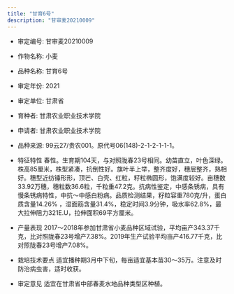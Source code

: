 ```yaml
---
title: "甘育6号"
description: "甘审麦20210009"
---
```

* 审定编号:  甘审麦20210009

*  作物名称:  小麦

*  品种名称:  甘育6号

*  审定年份:  2021

*  审定单位:  甘肃省

* 育种者:  甘肃农业职业技术学院

*  申请者:  甘肃农业职业技术学院

*  品种来源:  99云27/贵农001。原代号06(148)-2-1-2-1-1-1。  

*  特征特性
春性。生育期104天，与对照陇春23号相同。幼苗直立，叶色深绿。株高85厘米，株型紧凑，抗倒性好。旗叶半上举，整齐度好，穗层整齐，熟相好。穗型近纺锤形形，顶芒、白壳、红粒，籽粒椭圆形，饱满度较好。亩穗数33.92万穗，穗粒数36.6粒，千粒重47.2克。抗病性鉴定，中感条锈病，具有慢条锈病特性，中抗～中感白粉病。品质检测结果，籽粒容重780克/升，蛋白质含量14.26% ，湿面筋含量31.4%，稳定时间3.9分钟，吸水率62.8%，最大拉伸阻力321E.U，拉伸面积69平方厘米。

*  产量表现
2017～2018年参加甘肃省小麦品种区域试验，平均亩产343.37千克，比对照陇春23号增产7.38%。2019年生产试验平均亩产416.77千克，比对照陇春23号增产7.08%。

*  栽培技术要点
适宜播种期3月中下旬，每亩适宜基本苗30～35万。注意及时防治病虫害，适时收获。

*  审定意见
适宜在甘肃省中部春麦水地品种类型区种植。
